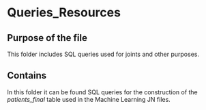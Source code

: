 # Queries_Resources

## Purpose of the file
This folder includes SQL queries used for joints and other purposes.

## Contains
In this folder it can be found SQL queries for the construction of the *patients_final* table used in the Machine Learning JN files.